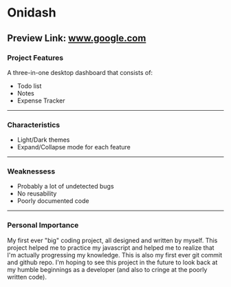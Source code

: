 # Onidash

Preview Link: www.google.com
----
### Project Features
A three-in-one desktop dashboard that consists of:
* Todo list
* Notes
* Expense Tracker
----
### Characteristics
* Light/Dark themes
* Expand/Collapse mode for each feature
----
### Weaknessess
* Probably a lot of undetected bugs
* No reusability
* Poorly documented code
----
### Personal Importance
My first ever "big" coding project, all designed and written by myself. This project helped me to practice my javascript and helped me to realize that I'm actually progressing my knowledge. This is also my first ever git commit and github repo. I'm hoping to see this project in the future to look back at my humble beginnings as a developer (and also to cringe at the poorly written code).
